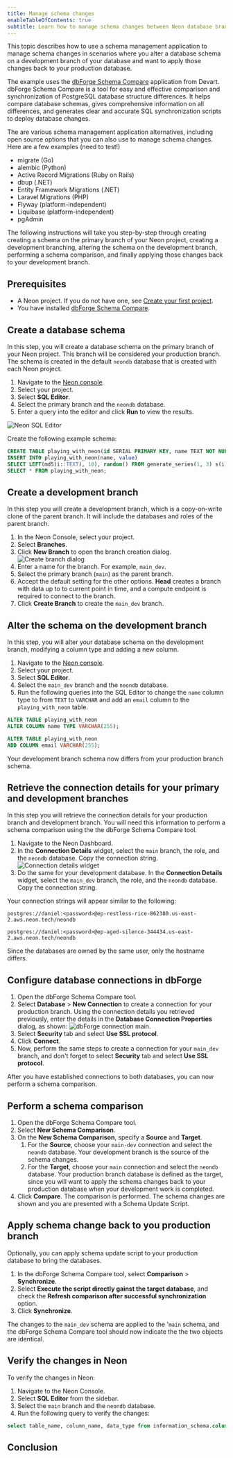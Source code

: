 ```yaml
---
title: Manage schema changes
enableTableOfContents: true
subtitle: Learn how to manage schema changes between Neon database branches
---
```


This topic describes how to use a schema management application to manage schema changes in scenarios where you alter a database schema on a development branch of your database and want to apply those changes back to your production database.

The example uses the [dbForge Schema Compare](https://www.devart.com/dbforge/postgresql/schemacompare/) application from Devart. dbForge Schema Compare is a tool for easy and effective comparison and synchronization of PostgreSQL database structure differences. It helps compare database schemas, gives comprehensive information on all differences, and generates clear and accurate SQL synchronization scripts to deploy database changes.

The are various schema management application alternatives, including open source options that you can also use to manage schema changes. Here are a few examples (need to test!)

- migrate (Go)
- alembic (Python)
- Active Record Migrations (Ruby on Rails)
- dbup (.NET)
- Entity Framework Migrations (.NET)
- Laravel Migrations (PHP)
- Flyway (platform-independent)
- Liquibase (platform-independent)
- pgAdmin

The following instructions will take you step-by-step through creating creating a schema on the primary branch of your Neon project, creating a development branching, altering the schema on the development branch, performing a schema comparison, and finally applying those changes back to your development branch.

## Prerequisites

- A Neon project. If you do not have one, see [Create your first project](/docs/get-started-with-neon/setting-up-a-project).
- You have installed [dbForge Schema Compare](https://www.devart.com/dbforge/postgresql/schemacompare/).

## Create a database schema

In this step, you will create a database schema on the primary branch of your Neon project. This branch will be considered your production branch. The schema is created in the default `neondb` database that is created with each Neon project.

1. Navigate to the [Neon console](https://console.neon.tech/).
2. Select your project.
3. Select **SQL Editor**.
4. Select the primary branch and the `neondb` database.
5. Enter a query into the editor and click **Run** to view the results.

![Neon SQL Editor](/docs/get-started-with-neon/sql_editor.png)

Create the following example schema:

```sql
CREATE TABLE playing_with_neon(id SERIAL PRIMARY KEY, name TEXT NOT NULL, value REAL);
INSERT INTO playing_with_neon(name, value)
SELECT LEFT(md5(i::TEXT), 10), random() FROM generate_series(1, 3) s(i);
SELECT * FROM playing_with_neon;
```

## Create a development branch

In this step you will create a development branch, which is a copy-on-write clone of the parent branch. It will include the databases and roles of the parent branch.

1. In the Neon Console, select your project.
2. Select **Branches**.
3. Click **New Branch** to open the branch creation dialog.
![Create branch dialog](/docs/manage/create_branch.png)
4. Enter a name for the branch. For example, `main_dev`.
5. Select the primary branch (`main`) as the parent branch.
6. Accept the default setting for the other options. **Head** creates a branch with data up to to current point in time, and a compute endpoint is required to connect to the branch.
8. Click **Create Branch** to create the `main_dev` branch.

## Alter the schema on the development branch

In this step, you will alter your database schema on the development branch, modifying a column type and adding a new column.

1. Navigate to the [Neon console](https://console.neon.tech/).
2. Select your project.
3. Select **SQL Editor**.
4. Select the `main_dev` branch and the `neondb` database.
5. Run the following queries into the SQL Editor to change the `name` column type to from `TEXT` to `VARCHAR` and add an `email` column to the `playing_with_neon` table.

```sql
ALTER TABLE playing_with_neon
ALTER COLUMN name TYPE VARCHAR(255);

ALTER TABLE playing_with_neon
ADD COLUMN email VARCHAR(255);
```

Your development branch schema now differs from your production branch schema.  

## Retrieve the connection details for your primary and development branches

In this step you will retrieve the connection details for your production branch and development branch. You will need this information to perform a schema comparison using the the dbForge Schema Compare tool.

1. Navigate to the Neon Dashboard.
2. In the **Connection Details** widget, select the `main` branch, the role, and the `neondb` database. Copy the connection string.
![Connection details widget](/docs/guides/connection_details.png)
3. Do the same for your development database. In the **Connection Details** widget, select the `main_dev` branch, the role, and the `neondb` database. Copy the connection string.

Your connection strings will appear similar to the following:

```text
postgres://daniel:<password>@ep-restless-rice-862380.us-east-2.aws.neon.tech/neondb

postgres://daniel:<password>@ep-aged-silence-344434.us-east-2.aws.neon.tech/neondb
```

Since the databases are owned by the same user, only the hostname differs.

## Configure database connections in dbForge

1. Open the dbForge Schema Compare tool.
2. Select **Database** > **New Connection** to create a connection for your production branch. Using the connection details you retrieved previously, enter the details in the **Database Connection Properties** dialog, as shown:
![dbForge connection main](/docs/guides/dbforge_connection_main.png).
3. Select **Security** tab and select **Use SSL protocol**.
4. Click **Connect**.
5. Now, perform the same steps to create a connection for your `main_dev` branch, and don't forget to select **Security** tab and select **Use SSL protocol**.

After you have established connections to both databases, you can now perform a schema comparison.

## Perform a schema comparison

1. Open the dbForge Schema Compare tool.
2. Select **New Schema Comparison**.
3. On the **New Schema Comparison**, specify a **Source** and **Target**.
    1. For the **Source**, choose your `main-dev` connection and select the `neondb` database. Your development branch is the source of the schema changes.
    1. For the **Target**, choose your `main` connection and select the `neondb` database. Your production branch database is defined as the target, since you will want to apply the schema changes back to your production database when your development work is completed.
4. Click **Compare**. The comparison is performed. The schema changes are shown and you are presented with a Schema Update Script.

## Apply schema change back to you production branch

Optionally, you can apply schema update script to your production database to bring the databases.

1. In the dbForge Schema Compare tool, select **Comparison** > **Synchronize**.
1. Select **Execute the script directly gainst the target database**, and check the **Refresh comparison after successful synchronization** option.
1. Click **Synchronize**.

The changes to the `main_dev` schema are applied to the '`main` schema, and the dbForge Schema Compare tool should now indicate the the two objects are identical.

## Verify the changes in Neon

To verify the changes in Neon:

1. Navigate to the Neon Console.
1. Select **SQL Editor** from the sidebar.
1. Select the `main` branch and the `neondb` database.
1. Run the following query to verify the changes:

```sql
select table_name, column_name, data_type from information_schema.columns where table_name = 'playing_with_neon'
```

## Conclusion
